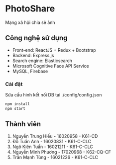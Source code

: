 # PhotoShare

Mạng xã hội chia sẻ ảnh

## Công nghệ sử dụng

- Front-end: ReactJS + Redux + Bootstrap
- Backend: Express.js
- Search engine: Elasticsearch
- Microsoft Cognitive Face API Service
- MySQL, Firebase

### Cài đặt
Sửa cấu hình kết nối DB tại ./config/config.json
```bash
npm install
npm start
```

## Thành viên

1. Nguyễn Trung Hiếu - 16020958 - K61-CD
2. Đỗ Tuấn Anh - 16020831 - K61-C-CLC
3. Ngô Kiên Tuấn - 16021211 - K61-C-CLC
4. Nguyễn Minh Phương - 17020968 - K62-CQ-CF
5. Trần Mạnh Tùng - 16021226 - K61-C-CLC
